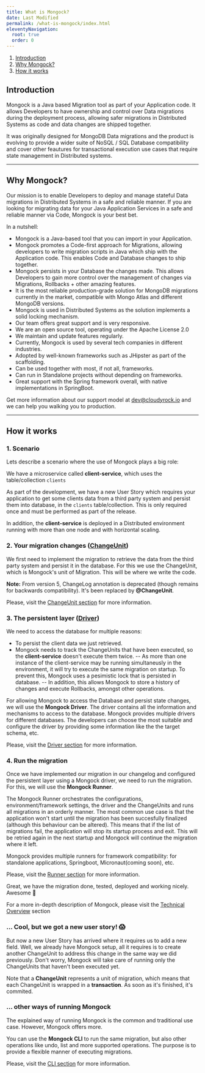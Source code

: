 ```yaml
---
title: What is Mongock?
date: Last Modified 
permalink: /what-is-mongock/index.html
eleventyNavigation:
  root: true
  order: 0
---
```


1. [Introduction](#introduction)
2. [Why Mongock?](#why-mongock%3F)
4. [How it works](#how-it-works)


## Introduction
Mongock is a Java based Migration tool as part of your Application code. It allows Developers to have ownership and control over Data migrations during the deployment process, allowing safer migrations in Distributed Systems as code and data changes are shipped together. 

It was originally designed for MongoDB Data migrations and the product is evolving to provide a wider suite of NoSQL / SQL Database compatibility and cover other feautures for transactional execution use cases that require state management in Distributed systems. 

------------------------------------------------

## Why Mongock?
Our mission is to enable Developers to deploy and manage stateful Data migrations in Distributed Systems in a safe and reliable manner. If you are looking for migrating data for your Java Application Services in a safe and reliable manner via Code, Mongock is your best bet.

In a nutshell:
- Mongock is a Java-based tool that you can import in your Application.
- Mongock promotes a Code-first approach for Migrations, allowing developers to write migration scripts in Java which ship with the Application code. This enables Code and Database changes to ship together.
- Mongock persists in your Database the changes made. This allows Developers to gain more control over the management of changes via Migrations, Rollbacks + other amazing features.
- It is the most reliable production-grade solution for MongoDB migrations currently in the market, compatible with Mongo Atlas and different MongoDB versions.
- Mongock is used in Distributed Systems as the solution implements a solid locking mechanism.
- Our team offers great support and is very responsive.
- We are an open source tool, operating under the Apache License 2.0 
- We maintain and update features regularly.
- Currently, Mongock is used by several tech companies in different industries.
- Adopted by well-known frameworks such as JHipster as part of the scaffolding.
- Can be used together with most, if not all, frameworks.
- Can run in Standalone projects without depending on frameworks.
- Great support with the Spring framework overall, with native implementations in SpringBoot.

Get more information about our support model at [dev@cloudyrock.io​](mailto:dev@cloudyrock.io​) and we can help you walking you to production. 

------------------------------------------------

## How it works

### 1. Scenario
Lets describe a scenario where the use of Mongock plays a big role:

We have a microservice called **client-service**, which uses the table/collection `clients`

As part of the development, we have a new User Story which requires your application to get some clients data from a third party system and persist them into database, in the `clients` table/collection. This is only required once and must be performed as part of the release.

In addition, the **client-service** is deployed in a Distributed environment running with more than one node and with horizontal scaling.

### 2. Your migration changes ([ChangeUnit](/migration/))
We first need to implement the migration to retrieve the data from the third party system and persist it in the database. For this we use the ChangeUnit, which is Mongock's unit of Migration. This will be where we write the code. 

<div class="successAlt">
<b>Note:</b> From version 5, ChangeLog annotation is deprecated (though remains for backwards compatibility). It's been replaced by <b>@ChangeUnit</b>.
</div>

Please, visit the [ChangeUnit section](/migration/) for more information.

### 3. The persistent layer ([Driver](/driver/))
We need to access the database for multiple reasons:
- To persist the client data we just retrieved.
- Mongock needs to track the ChangeUnits that have been executed, so the **client-service** doesn't execute them twice. 
-- As more than one instance of the client-service may be running simultaneusly in the environment, it will try to execute the same migration on startup. To prevent this, Mongock uses a pesimistic lock that is persisted in database.
-- In addition, this allows Mongock to store a history of changes and execute Rollbacks, amongst other operations.


For allowing Mongock to access the Database and persist state changes, we will use the **Mongock Driver**. The driver contains all the information and mechanisms to access to the database. Mongock provides multiple drivers for different databases. The developers can choose the most suitable and configure the driver by providing some information like the the target schema, etc.

Please, visit the [Driver section](/driver/) for more information.

### 4. Run the migration
Once we have implemented our migration in our changelog and configured the persistent layer using a Mongock driver, we need to run the migration. For this, we will use the **Mongock Runner**.

The Mongock Runner orchestrates the configurations, environment/framework settings, the driver and the ChangeUnits and runs all migrations in an orderly manner. The most common use case is that the  application won't start until the migration has been succesfully finalized (although this  behaviour can be altered). This means that if the list of migrations fail, the application will stop its startup process and exit. This will be retried again in the next startup and Mongock will continue the migration where it left.

Mongock provides multiple runners for framework compatibility: for standalone applications, Springboot, Micronaut(coming soon), etc. 

Please, visit the [Runner section](/runner/) for more information.

Great, we have the migration done, tested, deployed and working nicely. Awesome 🎉 

For a more in-depth description of Mongock, please visit the [Technical Overview](/technical-overview) section

### ... Cool, but we got a new user story! :scream:

But now a new User Story has arrived where it requires us to add a new field. Well, we already have Mongock setup, all it requires is to create another ChangeUnit to address this change in the same way we did previously. Don't worry, Mongock will take care of running only the ChangeUnits that haven't been executed yet.

<p class="noteAlt"> Note that a <b>ChangeUnit</b> represents a unit of migration, which means that each ChangeUnit is wrapped in a <b>transaction</b>. As soon as it's finished, it's commited.</p>


### ... other ways of running Mongock
The explained way of running Mongock is the common and traditional use case. However, Mongock offers more.

You can use the **Mongock CLI** to run the same migration, but also other operations like undo, list and more supported operations. The purpose is to provide a flexible manner of executing migrations.

Please, visit the [CLI section](/cli/) for more information.